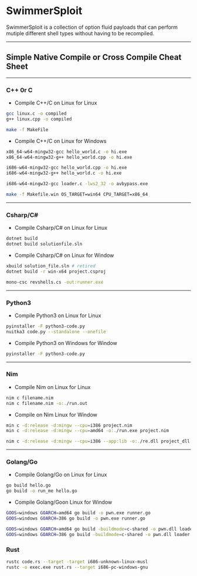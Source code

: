 # SwimmerSploit
SwimmerSploit is a collection of option fluid payloads that can perform mutiple different shell types without having to be recompiled.

---

## Simple Native Compile or Cross Compile Cheat Sheet

---

### C++ 0r C

* Compile C++/C on Linux for Linux

```bash
gcc linux.c -o compiled
g++ linux.cpp -o compiled

make -f MakeFile
```

* Compile C++/C on Linux for Windows

```bash
x86_64-w64-mingw32-gcc hello_world.c -o hi.exe
x86_64-w64-mingw32-g++ hello_world.cpp -o hi.exe

i686-w64-mingw32-gcc hello_world.cpp -o hi.exe
i686-w64-mingw32-g++ hello_world.c -o hi.exe

i686-w64-mingw32-gcc loader.c -lws2_32 -o avbypass.exe

make -f Makefile.win OS_TARGET=win64 CPU_TARGET=x86_64
```

---

### Csharp/C#

* Compile Csharp/C# on Linux for Linux

```bash
dotnet build
dotnet build solutionfile.sln
```

* Compile Csharp/C# on Linux for Window

```bash
xbuild solution_file.sln # retired
dotnet build -r win-x64 project.csproj

mono-csc revshells.cs -out:runner.exe 
```

---

### Python3

* Compile Python3 on Linux for Linux

```bash
pyinstaller -F python3-code.py
nuitka3 code.py --standalone --onefile 
```

* Compile Python3 on Windows for Window

```bash
pyinstaller -F python3-code.py
```

---

### Nim

* Compile Nim on Linux for Linux

```bash
nim c filename.nim
nim c filename.nim -o:./run.out
```

* Compile on Nim Linux for Window

```bash
min c -d:release -d:mingw --cpu=i386 project.nim 
min c -d:release -d:mingw --cpu=amd64 -o:./run.exe project.nim

nim c -d:release -d:mingw --cpu=i386 --app:lib -o:./re.dll project_dll.nim
```

---

### Golang/Go

* Compile Golang/Go on Linux for Linux

```bash
go build hello.go
go build -o run_me hello.go
```

* Compile Golang/Goon Linux for Window

```bash
GOOS=windows GOARCH=amd64 go build -o pwn.exe runner.go
GOOS=windows GOARCH=386 go build -o pwn.exe runner.go

GOOS=windows GOARCH=amd64 go build -buildmode=c-shared -o pwn.dll loader.go
GOOS=windows GOARCH=386 go build -buildmode=c-shared -o pwn.dll loader.go
```

### Rust

```bash
rustc code.rs --target -target i686-unknown-linux-musl
rustc -o exec.exe rust.rs --target i686-pc-windows-gnu
```

